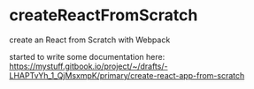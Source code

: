 # createReactFromScratch
create an React from Scratch with Webpack

started to write some documentation here: https://mystuff.gitbook.io/project/~/drafts/-LHAPTvYh_1_QjMsxmpK/primary/create-react-app-from-scratch
